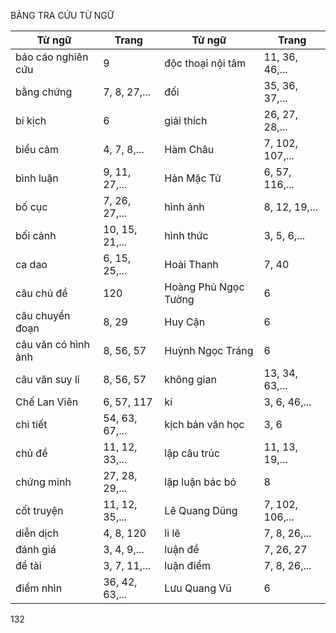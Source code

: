 BẢNG TRA CỨU TỪ NGỮ

Từ ngữ | Trang | Từ ngữ | Trang
--- | --- | --- | ---
báo cáo nghiên cứu | 9 | độc thoại nội tâm | 11, 36, 46,...
bằng chứng | 7, 8, 27,... | đối | 35, 36, 37,...
bi kịch | 6 | giải thích | 26, 27, 28,...
biểu cảm | 4, 7, 8,... | Hàm Châu | 7, 102, 107,...
bình luận | 9, 11, 27,... | Hàn Mặc Tử | 6, 57, 116,...
bố cục | 7, 26, 27,... | hình ảnh | 8, 12, 19,...
bối cảnh | 10, 15, 21,... | hình thức | 3, 5, 6,...
ca dao | 6, 15, 25,... | Hoài Thanh | 7, 40
câu chủ đề | 120 | Hoàng Phủ Ngọc Tường | 6
câu chuyển đoạn | 8, 29 | Huy Cận | 6
câu văn có hình ảnh | 8, 56, 57 | Huỳnh Ngọc Tráng | 6
câu văn suy lí | 8, 56, 57 | không gian | 13, 34, 63,...
Chế Lan Viên | 6, 57, 117 | kí | 3, 6, 46,...
chi tiết | 54, 63, 67,... | kịch bản văn học | 3, 6
chủ đề | 11, 12, 33,... | lập câu trúc | 11, 13, 19,...
chứng minh | 27, 28, 29,... | lập luận bác bỏ | 8
cốt truyện | 11, 12, 35,... | Lê Quang Dũng | 7, 102, 106,...
diễn dịch | 4, 8, 120 | li lẽ | 7, 8, 26,...
đánh giá | 3, 4, 9,... | luận đề | 7, 26, 27
đề tài | 3, 7, 11,... | luận điểm | 7, 8, 26,...
điểm nhìn | 36, 42, 63,... | Lưu Quang Vũ | 6

132